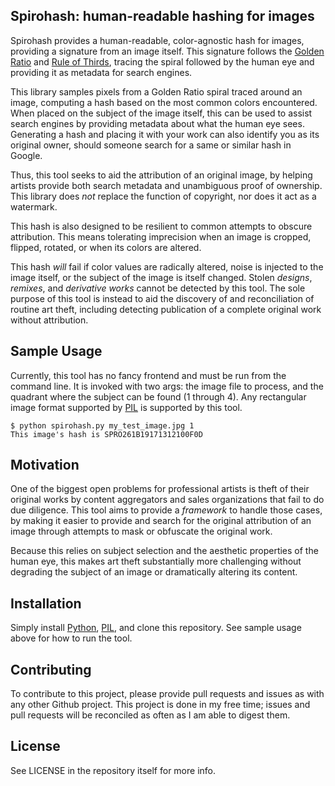 ## Spirohash: human-readable hashing for images

Spirohash provides a human-readable, color-agnostic hash for images, providing a signature from an image itself. This signature follows the [Golden Ratio](https://en.wikipedia.org/wiki/Golden_ratio) and [Rule of Thirds](https://en.wikipedia.org/wiki/Rule_of_thirds), tracing the spiral followed by the human eye and providing it as metadata for search engines.

This library samples pixels from a Golden Ratio spiral traced around an image, computing a hash based on the most common colors encountered. When placed on the subject of the image itself, this can be used to assist search engines by providing metadata about what the human eye sees. Generating a hash and placing it with your work can also identify you as its original owner, should someone search for a same or similar hash in Google.

Thus, this tool seeks to aid the attribution of an original image, by helping artists provide both search metadata and unambiguous proof of ownership. This library does _not_ replace the function of copyright, nor does it act as a watermark.

This hash is also designed to be resilient to common attempts to obscure attribution. This means tolerating imprecision when an image is cropped, flipped, rotated, or when its colors are altered.

This hash _will_ fail if color values are radically altered, noise is injected to the image itself, or the subject of the image is itself changed. Stolen _designs_, _remixes_, and _derivative works_ cannot be detected by this tool. The sole purpose of this tool is instead to aid the discovery of and reconciliation of routine art theft, including detecting publication of a complete original work without attribution.

## Sample Usage

Currently, this tool has no fancy frontend and must be run from the command line. It is invoked with two args: the image file to process, and the quadrant where the subject can be found (1 through 4). Any rectangular image format supported by [PIL](http://www.pythonware.com/products/pil/) is supported by this tool.

```
$ python spirohash.py my_test_image.jpg 1
This image's hash is SPRO261B19171312100F0D
```

## Motivation

One of the biggest open problems for professional artists is theft of their original works by content aggregators and sales organizations that fail to do due diligence. This tool aims to provide a _framework_ to handle those cases, by making it easier to provide and search for the original attribution of an image through attempts to mask or obfuscate the original work.

Because this relies on subject selection and the aesthetic properties of the human eye, this makes art theft substantially more challenging without degrading the subject of an image or dramatically altering its content.

## Installation

Simply install [Python](https://www.python.org/), [PIL](http://www.pythonware.com/products/pil/), and clone this repository. See sample usage above for how to run the tool.

## Contributing

To contribute to this project, please provide pull requests and issues as with any other Github project. This project is done in my free time; issues and pull requests will be reconciled as often as I am able to digest them.

## License

See LICENSE in the repository itself for more info.
